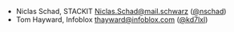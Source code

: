 - Niclas Schad, STACKIT <Niclas.Schad@mail.schwarz> ([@nschad](https://github.com/nschad))
- Tom Hayward, Infoblox <thayward@infoblox.com> ([@kd7lxl](https://github.com/kd7lxl))
